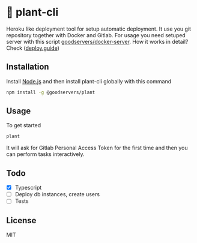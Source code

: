 # 🌱 plant-cli

Heroku like deployment tool for setup automatic deployment. It use you git repository together with Docker and Gitlab. For usage you need setuped server with this script [goodservers/docker-server](https://github.com/goodservers/docker-server). How it works in detail? Check ([deploy.guide](https://deploy.guide))

## Installation
Install [Node.js](https://nodejs.org/) and then install plant-cli globally with this command
```sh
npm install -g @goodservers/plant
```
## Usage
To get started
```sh
plant
```
It will ask for Gitlab Personal Access Token for the first time and then you can perform tasks interactively.

## Todo
- [x] Typescript
- [ ] Deploy db instances, create users
- [ ] Tests

## License
MIT
